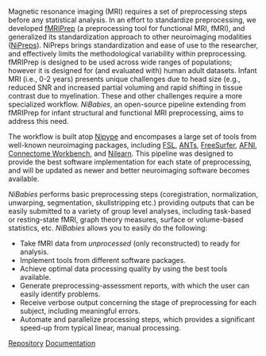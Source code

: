 Magnetic resonance imaging (MRI) requires a set of preprocessing steps before
any statistical analysis. In an effort to standardize preprocessing,
we developed [fMRIPrep](https://fmriprep.org/en/stable/) (a preprocessing tool
for functional MRI, fMRI), and generalized its standardization approach to
other neuroimaging modalities ([NiPreps](https://www.nipreps.org/)). NiPreps
brings standardization and ease of use to the researcher, and effectively
limits the methodological variability within preprocessing. fMRIPrep is designed
to be used across wide ranges of populations; however it is designed for (and
evaluated with) human adult datasets. Infant MRI (i.e., 0-2 years) presents
unique challenges due to head size (e.g., reduced SNR and increased partial
voluming and rapid shifting in tissue contrast due to myelination. These and
other challenges require a more specialized workflow. *NiBabies*, an open-source
pipeline extending from fMRIPrep for infant structural and functional MRI
preprocessing, aims to address this need.

The workflow is built atop [Nipype](https://nipype.readthedocs.io) and encompases a large
set of tools from well-known neuroimaging packages, including
[FSL](https://fsl.fmrib.ox.ac.uk/fsl/fslwiki/),
[ANTs](https://stnava.github.io/ANTs/),
[FreeSurfer](https://surfer.nmr.mgh.harvard.edu/),
[AFNI](https://afni.nimh.nih.gov/),
[Connectome Workbench](https://humanconnectome.org/software/connectome-workbench),
and [Nilearn](https://nilearn.github.io/).
This pipeline was designed to provide the best software implementation for each state of
preprocessing, and will be updated as newer and better neuroimaging software becomes
available.

*NiBabies* performs basic preprocessing steps (coregistration, normalization, unwarping,
segmentation, skullstripping etc.) providing outputs that can be
easily submitted to a variety of group level analyses, including task-based or resting-state
fMRI, graph theory measures, surface or volume-based statistics, etc.
*NiBabies* allows you to easily do the following:

  * Take fMRI data from *unprocessed* (only reconstructed) to ready for analysis.
  * Implement tools from different software packages.
  * Achieve optimal data processing quality by using the best tools available.
  * Generate preprocessing-assessment reports, with which the user can easily identify problems.
  * Receive verbose output concerning the stage of preprocessing for each subject, including
    meaningful errors.
  * Automate and parallelize processing steps, which provides a significant speed-up from
    typical linear, manual processing.

[Repository](https://github.com/nipreps/nibabies)
[Documentation](https://nibabies.readthedocs.io/en/stable/)
